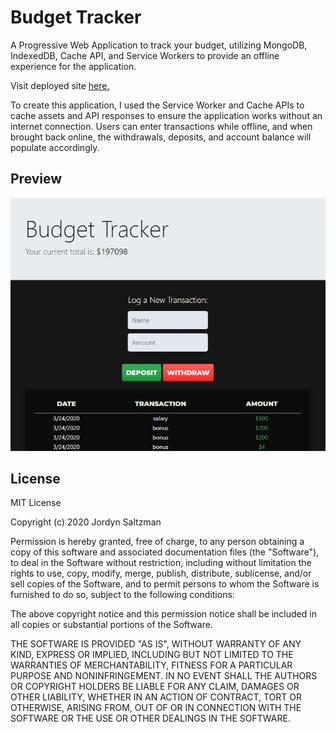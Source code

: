 # Budget Tracker

A Progressive Web Application to track your budget, utilizing MongoDB, IndexedDB, Cache API, and Service Workers to provide an offline experience for the application.

Visit deployed site [here.](https://jordyns-budget-tracker.herokuapp.com/)

To create this application, I used the Service Worker and Cache APIs to cache assets and API responses to ensure the application works without an internet connection. Users can enter transactions while offline, and when brought back online, the withdrawals, deposits, and account balance will populate accordingly.

## Preview

![screenshot](public/assets/images/budget-tracker-screenshot.JPG)


## License

MIT License

Copyright (c) 2020 Jordyn Saltzman

Permission is hereby granted, free of charge, to any person obtaining a copy
of this software and associated documentation files (the "Software"), to deal
in the Software without restriction, including without limitation the rights
to use, copy, modify, merge, publish, distribute, sublicense, and/or sell
copies of the Software, and to permit persons to whom the Software is
furnished to do so, subject to the following conditions:

The above copyright notice and this permission notice shall be included in all
copies or substantial portions of the Software.

THE SOFTWARE IS PROVIDED "AS IS", WITHOUT WARRANTY OF ANY KIND, EXPRESS OR
IMPLIED, INCLUDING BUT NOT LIMITED TO THE WARRANTIES OF MERCHANTABILITY,
FITNESS FOR A PARTICULAR PURPOSE AND NONINFRINGEMENT. IN NO EVENT SHALL THE
AUTHORS OR COPYRIGHT HOLDERS BE LIABLE FOR ANY CLAIM, DAMAGES OR OTHER
LIABILITY, WHETHER IN AN ACTION OF CONTRACT, TORT OR OTHERWISE, ARISING FROM,
OUT OF OR IN CONNECTION WITH THE SOFTWARE OR THE USE OR OTHER DEALINGS IN THE
SOFTWARE.
